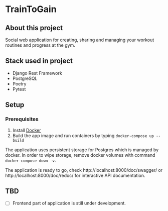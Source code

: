 # TrainToGain

## About this project

Social web application for creating, sharing and managing your workout routines and progress at the gym.

## Stack used in project

- Django Rest Framework
- PostgreSQL
- Poetry
- Pytest

## Setup

### Prerequisites

1. Install [Docker](https://docs.docker.com/get-docker/)
2. Build the app image and run containers by typing `docker-compose up --build`

The application uses persistent storage for Postgres which is managed by docker. In order to wipe storage, remove docker volumes with command `docker-compose down -v`.

The application is ready to go, check http://localhost:8000/doc/swagger/ or http://localhost:8000/doc/redoc/ for interactive API documentation.

## TBD
- [ ] Frontend part of application is still under development.

